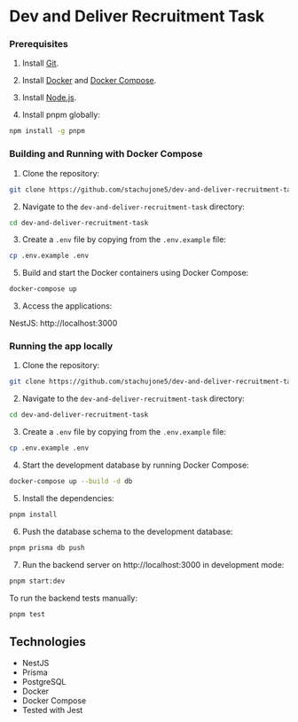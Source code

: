 # Dev and Deliver Recruitment Task

### Prerequisites

1. Install [Git](https://git-scm.com/downloads).

2. Install [Docker](https://docs.docker.com/get-docker/) and [Docker Compose](https://docs.docker.com/compose/install/).

3. Install [Node.js](https://nodejs.org/en/download/).

4. Install pnpm globally:

```bash
npm install -g pnpm
```

### Building and Running with Docker Compose

1. Clone the repository:

```bash
git clone https://github.com/stachujone5/dev-and-deliver-recruitment-task.git
```

2. Navigate to the `dev-and-deliver-recruitment-task` directory:

```bash
cd dev-and-deliver-recruitment-task
```

3. Create a `.env` file by copying from the `.env.example` file:

```bash
cp .env.example .env
```

5. Build and start the Docker containers using Docker Compose:

```bash
docker-compose up
```

3. Access the applications:

NestJS: http://localhost:3000

### Running the app locally

1. Clone the repository:

```bash
git clone https://github.com/stachujone5/dev-and-deliver-recruitment-task.git
```

2. Navigate to the `dev-and-deliver-recruitment-task` directory:

```bash
cd dev-and-deliver-recruitment-task
```

3. Create a `.env` file by copying from the `.env.example` file:

```bash
cp .env.example .env
```

4. Start the development database by running Docker Compose:

```bash
docker-compose up --build -d db
```

5. Install the dependencies:

```bash
pnpm install
```

6. Push the database schema to the development database:

```bash
pnpm prisma db push
```

7. Run the backend server on http://localhost:3000 in development mode:

```bash
pnpm start:dev
```

To run the backend tests manually:

```bash
pnpm test
```

## Technologies

- NestJS
- Prisma
- PostgreSQL
- Docker
- Docker Compose
- Tested with Jest
